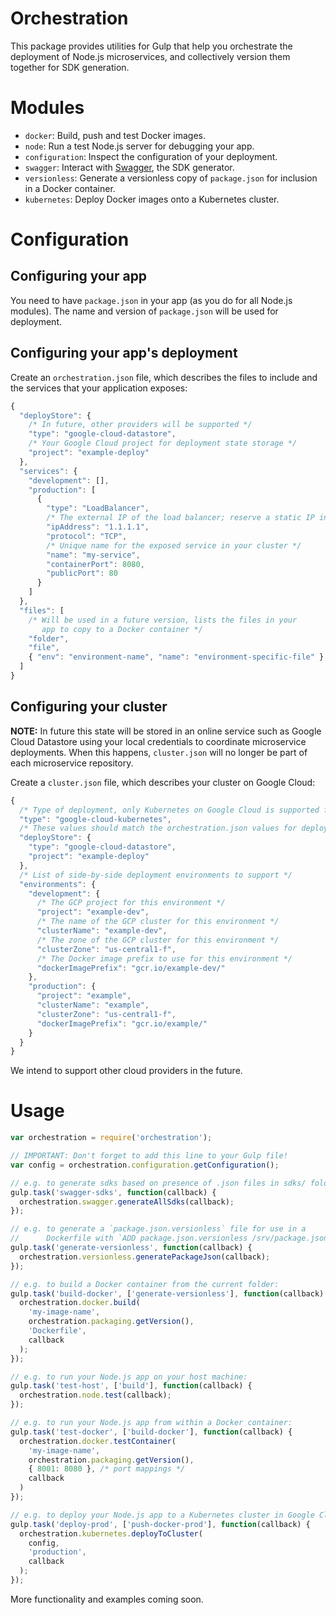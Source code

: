 # Orchestration

This package provides utilities for Gulp that help you orchestrate the
deployment of Node.js microservices, and collectively version
them together for SDK generation.

# Modules

- `docker`: Build, push and test Docker images.
- `node`: Run a test Node.js server for debugging your app.
- `configuration`: Inspect the configuration of your deployment.
- `swagger`: Interact with [Swagger](http://swagger.io/), the SDK generator.
- `versionless`: Generate a versionless copy of `package.json` for inclusion in a Docker container.
- `kubernetes`: Deploy Docker images onto a Kubernetes cluster.

# Configuration

## Configuring your app

You need to have `package.json` in your app (as you do for all Node.js modules).  The name and version of `package.json` will be used for deployment.

## Configuring your app's deployment

Create an `orchestration.json` file, which describes the files to include and the services that your application exposes:

```javascript
{
  "deployStore": {
    /* In future, other providers will be supported */
    "type": "google-cloud-datastore", 
    /* Your Google Cloud project for deployment state storage */
    "project": "example-deploy" 
  },
  "services": {
    "development": [],
    "production": [
      {
        "type": "LoadBalancer",
        /* The external IP of the load balancer; reserve a static IP in your GCP console */
        "ipAddress": "1.1.1.1",
        "protocol": "TCP",
        /* Unique name for the exposed service in your cluster */
        "name": "my-service",
        "containerPort": 8080,
        "publicPort": 80
      }
    ]
  },
  "files": [
    /* Will be used in a future version, lists the files in your
       app to copy to a Docker container */
    "folder",
    "file",
    { "env": "environment-name", "name": "environment-specific-file" },
  ]
}
```

## Configuring your cluster

**NOTE:** In future this state will be stored in an online service such as Google Cloud Datastore using your local credentials to coordinate microservice deployments.  When this happens, `cluster.json` will no longer be part of each microservice repository.

Create a `cluster.json` file, which describes your cluster on Google Cloud:

```javascript
{
  /* Type of deployment, only Kubernetes on Google Cloud is supported for now */
  "type": "google-cloud-kubernetes",
  /* These values should match the orchestration.json values for deployStore */
  "deployStore": {
    "type": "google-cloud-datastore",
    "project": "example-deploy"
  },
  /* List of side-by-side deployment environments to support */
  "environments": {
    "development": {
      /* The GCP project for this environment */
      "project": "example-dev",
      /* The name of the GCP cluster for this environment */
      "clusterName": "example-dev",
      /* The zone of the GCP cluster for this environment */
      "clusterZone": "us-central1-f",
      /* The Docker image prefix to use for this environment */
      "dockerImagePrefix": "gcr.io/example-dev/"
    },
    "production": {
      "project": "example",
      "clusterName": "example",
      "clusterZone": "us-central1-f",
      "dockerImagePrefix": "gcr.io/example/"
    }
  }
}
```

We intend to support other cloud providers in the future. 

Usage
======

```javascript
var orchestration = require('orchestration');

// IMPORTANT: Don't forget to add this line to your Gulp file!
var config = orchestration.configuration.getConfiguration();

// e.g. to generate sdks based on presence of .json files in sdks/ folder:
gulp.task('swagger-sdks', function(callback) {
  orchestration.swagger.generateAllSdks(callback);
});

// e.g. to generate a `package.json.versionless` file for use in a
//      Dockerfile with `ADD package.json.versionless /srv/package.json`:
gulp.task('generate-versionless', function(callback) {
  orchestration.versionless.generatePackageJson(callback);
});

// e.g. to build a Docker container from the current folder:
gulp.task('build-docker', ['generate-versionless'], function(callback) {
  orchestration.docker.build(
    'my-image-name',
    orchestration.packaging.getVersion(),
    'Dockerfile',
    callback
  );
});

// e.g. to run your Node.js app on your host machine:
gulp.task('test-host', ['build'], function(callback) {
  orchestration.node.test(callback);
});

// e.g. to run your Node.js app from within a Docker container:
gulp.task('test-docker', ['build-docker'], function(callback) {
  orchestration.docker.testContainer(
    'my-image-name',
    orchestration.packaging.getVersion(),
    { 8001: 8080 }, /* port mappings */
    callback
  )
});

// e.g. to deploy your Node.js app to a Kubernetes cluster in Google Cloud
gulp.task('deploy-prod', ['push-docker-prod'], function(callback) {
  orchestration.kubernetes.deployToCluster(
    config,
    'production',
    callback
  );
});
```

More functionality and examples coming soon.